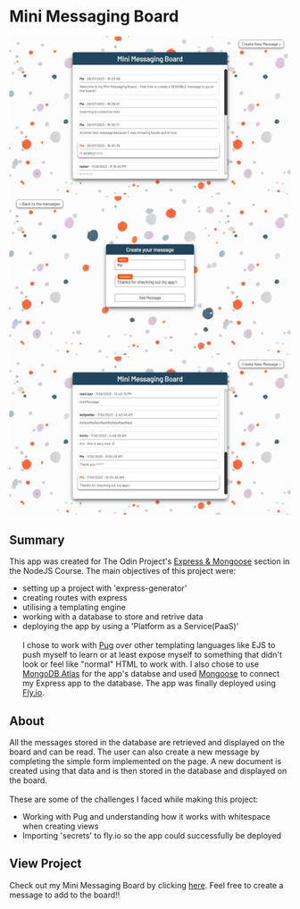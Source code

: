 # Mini Messaging Board
![preview-img1](https://github.com/brajpatel/mini-messaging-board/blob/main/public/images/preview-img1.png)
![preview-img2](https://github.com/brajpatel/mini-messaging-board/blob/main/public/images/preview-img2.png)
![preview-img3](https://github.com/brajpatel/mini-messaging-board/blob/main/public/images/preview-img3.png)
## Summary
This app was created for The Odin Project's [Express & Mongoose](https://www.theodinproject.com/paths/full-stack-javascript/courses/nodejs#express-mongoose) section in the NodeJS Course. The main objectives of this project were:
- setting up a project with 'express-generator'
- creating routes with express
- utilising a templating engine
- working with a database to store and retrive data
- deploying the app by using a 'Platform as a Service(PaaS)'
</br></br>
I chose to work with [Pug](https://pugjs.org/api/getting-started.html) over other templating languages like EJS to push myself to learn or at least expose myself to something that didn't look or feel like "normal" HTML to work with. I also chose to use [MongoDB Atlas](https://www.mongodb.com/atlas/database) for the app's databse and used [Mongoose](https://mongoosejs.com/) to connect my Express app to the database.
The app was finally deployed using [Fly.io](https://fly.io/).
## About
All the messages stored in the database are retrieved and displayed on the board and can be read. The user can also create a new message by completing the simple form implemented on the page. A new document is created using that data and is then stored in the database and displayed on the board.
<br/><br/>
These are some of the challenges I faced while making this project:
- Working with Pug and understanding how it works with whitespace when creating views
- Importing 'secrets' to fly.io so the app could successfully be deployed
## View Project
Check out my Mini Messaging Board by clicking [here](https://snowy-violet-6688.fly.dev/). Feel free to create a message to add to the board!!
